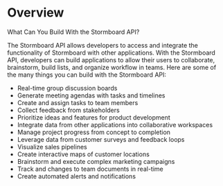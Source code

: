 # Overview

What Can You Build With the Stormboard API?

The Stormboard API allows developers to access and integrate the functionality of Stormboard with other applications. With the Stormboard API, developers can build applications to allow their users to collaborate, brainstorm, build lists, and organize workflow in teams. Here are some of the many things you can build with the Stormboard API:

- Real-time group discussion boards
- Generate meeting agendas with tasks and timelines
- Create and assign tasks to team members
- Collect feedback from stakeholders
- Prioritize ideas and features for product development
- Integrate data from other applications into collaborative workspaces
- Manage project progress from concept to completion
- Leverage data from customer surveys and feedback loops
- Visualize sales pipelines
- Create interactive maps of customer locations
- Brainstorm and execute complex marketing campaigns
- Track and changes to team documents in real-time
- Create automated alerts and notifications
